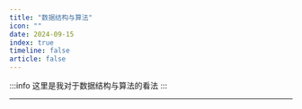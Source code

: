 ```yaml
---
title: "数据结构与算法"
icon: ""
date: 2024-09-15
index: true
timeline: false
article: false
---
```


:::info
这里是我对于数据结构与算法的看法
:::

---

<Catalog />
